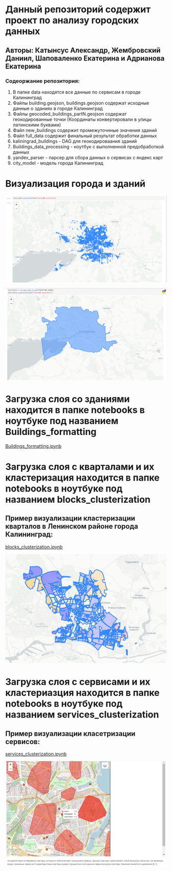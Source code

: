 <h1>Данный репозиторий содержит проект по анализу городских данных</h1>
<h2>Авторы: Катынсус Александр, Жембровский Даниил, Шаповаленко Екатерина и Адрианова Екатерина</h2>
<h3>Содеоржание репозитория:</h3>
<ol><li>
В папке data находятся все данные по сервисам в городе Калининград
</li>
<li>
Файлы building.geojson, buildings.geojson содержат исходные данные о зданиях в городе Калининград
</li>
<li>
Файлы geocoded_buildings_partN.geojson содержат геокодированные точки (Координаты конвертировали в улицы латинскими буквами)
</li>
<li>Файл new_buildings содержит промежуточнные значения зданий</li>
<li>Файл full_data содержит финальный результат обработки данных</li>
<li>kaliningrad_buildings - DAG для геокодироваания зданий</li>
<li>Buildings_data_processing - ноутбук с выполненной предобработкой данных</li>
<li>yandex_parser - парсер для сбора данных о сервисах с яндекс карт</li>
<li>city_model - модель города Калининград</li>
</ol>

<h1>Визуализация города и зданий</h1>

![Screenshot 2023-11-12 173547.png](Screenshot%202023-11-12%20173547.png)

![Screenshot 2023-11-12 173702.png](Screenshot%202023-11-12%20173702.png)


<h1>Загрузка слоя со зданиями находится в папке notebooks в ноутбуке под названием Buildings_formatting</h1>

[Buildings_formatting.ipynb](notebooks%2FBuildings_formatting.ipynb)

<h1>Загрузка слоя с кварталами и их кластеризация находится в папке notebooks в ноутбуке под названием blocks_clusterization</h1>
<h2>Пример визуализации кластеризации кварталов в Ленинском районе города Калининград:</h2>

[blocks_clusterization.ipynb](notebooks%2Fblocks_clusterization.ipynb)

![Screenshot1.JPG](Screenshot1.JPG)

<h1>Загрузка слоя с сервисами и их кластериазция находится в папке notebooks в ноутбуке под названием services_clusterization</h1>
<h2>Пример визуализации класетризации сервисов:</h2>

[services_clusterization.ipynb](notebooks%2Fservices_clusterization.ipynb)

![Screenshot2.png](Screenshot2.png)